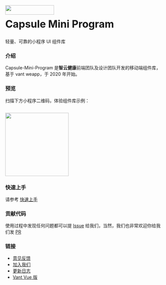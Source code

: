 <div class="card">
  <div class="van-doc-intro">
    <img class="van-doc-intro__logo" style="width: 154px; height: 30px; box-shadow: none;" src="https://static.91jkys.com/third_files/GuoYao/202003/11/1274bd068b484d5aadfb039d4c8807a2.png">
    <h2 style="margin: 0; font-size: 32px; line-height: 60px;">Capsule Mini Program</h2>
    <p>轻量、可靠的小程序 UI 组件库</p>
  </div>
</div>

### 介绍

Capsule-Mini-Program 是**智云健康**前端团队及设计团队开发的移动端组件库，基于 vant weapp，于 2020 年开始。

### 预览

扫描下方小程序二维码，体验组件库示例：

<img src="http://static.91jkys.com/third_files/GuoYao/202011/24/33ce1513e86c40bc975d8e90a9589418.jpg" style="width: 200px; height: 200px; margin-top: 15px; box-shadow: none" >

### 快速上手

请参考 [快速上手](#/quickstart)

### 贡献代码

使用过程中发现任何问题都可以提 [Issue](https://github.com/youzan/vant-weapp/issues) 给我们，当然，我们也非常欢迎你给我们发 [PR](https://github.com/youzan/vant-weapp/pulls)

### 链接

- [意见反馈](https://github.com/youzan/vant-weapp/issues)
- [加入我们](https://job.youzan.com)
- [更新日志](#/changelog)
- [Vant Vue 版](https://github.com/youzan/vant)
